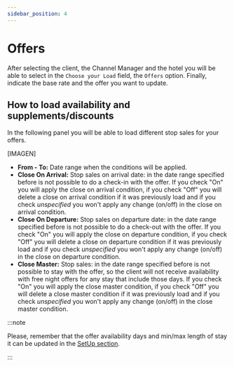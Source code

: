 ```yaml
---
sidebar_position: 4
---
```


# Offers

After selecting the client, the Channel Manager and the hotel you will be able to select in the `Choose your Load` field, the `Offers` option. Finally, indicate the base rate and the offer you want to update.

## How to load availability and supplements/discounts

In the following panel you will be able to load different stop sales for your offers. 

[IMAGEN]

* **From - To:** Date range when the conditions will be applied.
* **Close On Arrival:** Stop sales on arrival date: in the date range specified before is not possible to do a check-in with the offer. If you check "On" you will apply the close on arrival condition, if you check "Off" you will delete a close on arrival condition if it was previously load and if you check *unspecified* you won't apply any change (on/off) in the close on arrival condition.
* **Close On Departure:** Stop sales on departure date: in the date range specified before is not possible to do a check-out with the offer. If you check "On" you will apply the close on departure condition, if you check "Off" you will delete a close on departure condition if it was previously load and if you check *unspecified* you won't apply any change (on/off) in the close on departure condition.
* **Close Master:** Stop sales: in the date range specified before is not possible to stay with the offer, so the client will not receive availability with free night offers for any stay that include those days.  If you check "On" you will apply the close master condition, if you check "Off" you will delete a close master condition if it was previously load and if you check *unspecified* you won't apply any change (on/off) in the close master condition.

:::note

Please, remember that the offer availability days and min/max length of stay it can be updated in the [SetUp section](#).

:::